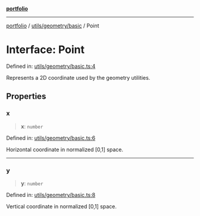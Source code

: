 [**portfolio**](../../../../README.md)

***

[portfolio](../../../../modules.md) / [utils/geometry/basic](../README.md) / Point

# Interface: Point

Defined in: [utils/geometry/basic.ts:4](https://github.com/tnorlund/Portfolio/blob/1ea92b0c44588fce2e0d808b989e088532c129ed/portfolio/utils/geometry/basic.ts#L4)

Represents a 2D coordinate used by the geometry utilities.

## Properties

### x

> **x**: `number`

Defined in: [utils/geometry/basic.ts:6](https://github.com/tnorlund/Portfolio/blob/1ea92b0c44588fce2e0d808b989e088532c129ed/portfolio/utils/geometry/basic.ts#L6)

Horizontal coordinate in normalized [0,1] space.

***

### y

> **y**: `number`

Defined in: [utils/geometry/basic.ts:8](https://github.com/tnorlund/Portfolio/blob/1ea92b0c44588fce2e0d808b989e088532c129ed/portfolio/utils/geometry/basic.ts#L8)

Vertical coordinate in normalized [0,1] space.
